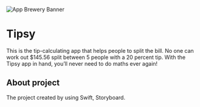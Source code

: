 ![App Brewery Banner](Documentation/AppBreweryBanner.png)

#  Tipsy

This is the tip-calculating app that helps people to split the bill. No one can work out $145.56 split between 5 people with a 20 percent tip. With the Tipsy app in hand, you’ll never need to do maths ever again!

## About project

The project created by using Swift, Storyboard.
